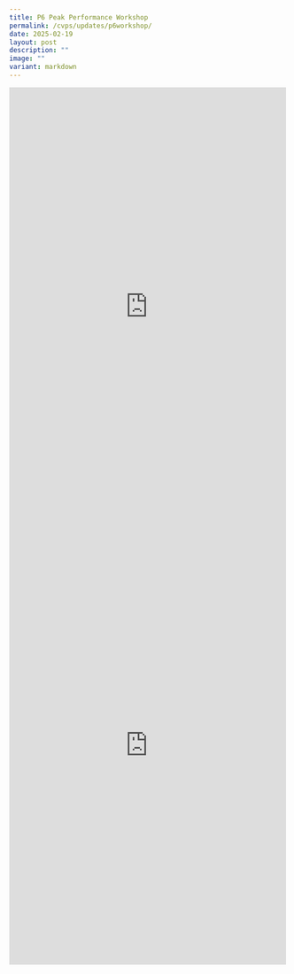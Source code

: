 ```yaml
---
title: P6 Peak Performance Workshop
permalink: /cvps/updates/p6workshop/
date: 2025-02-19
layout: post
description: ""
image: ""
variant: markdown
---
```

<iframe allow="autoplay; clipboard-write; encrypted-media; picture-in-picture; web-share" allowfullscreen="true" frameborder="0" scrolling="no" style="border:none;overflow:hidden" height="792" width="500" src="https://www.facebook.com/plugins/post.php?href=https%3A%2F%2Fwww.facebook.com%2Fcompassvalepri%2Fposts%2Fpfbid0uvmxehNxrSnMRazqSbBdty8NPx8zWgEHcuG8BovYsyHjbYxxmBZDVjZjZ5RZtBYFl&amp;show_text=true&amp;width=500"></iframe><br>

<iframe allow="autoplay; clipboard-write; encrypted-media; picture-in-picture; web-share" allowfullscreen="true" frameborder="0" scrolling="no" style="border:none;overflow:hidden" height="792" width="500" src="https://www.facebook.com/plugins/post.php?href=https%3A%2F%2Fwww.facebook.com%2Fcompassvalepri%2Fposts%2Fpfbid0uvmxehNxrSnMRazqSbBdty8NPx8zWgEHcuG8BovYsyHjbYxxmBZDVjZjZ5RZtBYFl&amp;show_text=true&amp;width=500"></iframe>